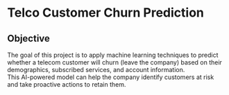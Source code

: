 # Telco Customer Churn Prediction

## Objective
The goal of this project is to apply machine learning techniques to predict whether a telecom customer will churn (leave the company) based on their demographics, subscribed services, and account information.  
This AI-powered model can help the company identify customers at risk and take proactive actions to retain them.